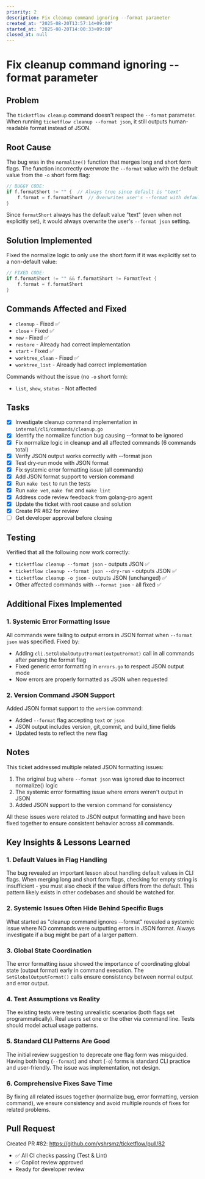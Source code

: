 ```yaml
---
priority: 2
description: Fix cleanup command ignoring --format parameter
created_at: "2025-08-20T13:57:14+09:00"
started_at: "2025-08-20T14:00:33+09:00"
closed_at: null
---
```


# Fix cleanup command ignoring --format parameter

## Problem
The `ticketflow cleanup` command doesn't respect the `--format` parameter. When running `ticketflow cleanup --format json`, it still outputs human-readable format instead of JSON.

## Root Cause
The bug was in the `normalize()` function that merges long and short form flags. The function incorrectly overwrote the `--format` value with the default value from the `-o` short form flag:

```go
// BUGGY CODE:
if f.formatShort != "" {  // Always true since default is "text"
    f.format = f.formatShort  // Overwrites user's --format with default
}
```

Since `formatShort` always has the default value "text" (even when not explicitly set), it would always overwrite the user's `--format json` setting.

## Solution Implemented
Fixed the normalize logic to only use the short form if it was explicitly set to a non-default value:

```go
// FIXED CODE:
if f.formatShort != "" && f.formatShort != FormatText {
    f.format = f.formatShort
}
```

## Commands Affected and Fixed
- `cleanup` - Fixed ✅
- `close` - Fixed ✅
- `new` - Fixed ✅
- `restore` - Already had correct implementation
- `start` - Fixed ✅
- `worktree_clean` - Fixed ✅
- `worktree_list` - Already had correct implementation

Commands without the issue (no `-o` short form):
- `list`, `show`, `status` - Not affected

## Tasks
- [x] Investigate cleanup command implementation in `internal/cli/commands/cleanup.go`
- [x] Identify the normalize function bug causing --format to be ignored
- [x] Fix normalize logic in cleanup and all affected commands (6 commands total)
- [x] Verify JSON output works correctly with --format json
- [x] Test dry-run mode with JSON format
- [x] Fix systemic error formatting issue (all commands)
- [x] Add JSON format support to version command
- [x] Run `make test` to run the tests
- [x] Run `make vet`, `make fmt` and `make lint`
- [x] Address code review feedback from golang-pro agent
- [x] Update the ticket with root cause and solution
- [x] Create PR #82 for review
- [ ] Get developer approval before closing

## Testing
Verified that all the following now work correctly:
- `ticketflow cleanup --format json` - outputs JSON ✅
- `ticketflow cleanup --format json --dry-run` - outputs JSON ✅
- `ticketflow cleanup -o json` - outputs JSON (unchanged) ✅
- Other affected commands with `--format json` - all fixed ✅

## Additional Fixes Implemented

### 1. Systemic Error Formatting Issue
All commands were failing to output errors in JSON format when `--format json` was specified. Fixed by:
- Adding `cli.SetGlobalOutputFormat(outputFormat)` call in all commands after parsing the format flag
- Fixed generic error formatting in `errors.go` to respect JSON output mode
- Now errors are properly formatted as JSON when requested

### 2. Version Command JSON Support
Added JSON format support to the `version` command:
- Added `--format` flag accepting `text` or `json`
- JSON output includes version, git_commit, and build_time fields
- Updated tests to reflect the new flag

## Notes
This ticket addressed multiple related JSON formatting issues:
1. The original bug where `--format json` was ignored due to incorrect normalize() logic
2. The systemic error formatting issue where errors weren't output in JSON
3. Added JSON support to the version command for consistency

All these issues were related to JSON output formatting and have been fixed together to ensure consistent behavior across all commands.

## Key Insights & Lessons Learned

### 1. Default Values in Flag Handling
The bug revealed an important lesson about handling default values in CLI flags. When merging long and short form flags, checking for empty string is insufficient - you must also check if the value differs from the default. This pattern likely exists in other codebases and should be watched for.

### 2. Systemic Issues Often Hide Behind Specific Bugs
What started as "cleanup command ignores --format" revealed a systemic issue where NO commands were outputting errors in JSON format. Always investigate if a bug might be part of a larger pattern.

### 3. Global State Coordination
The error formatting issue showed the importance of coordinating global state (output format) early in command execution. The `SetGlobalOutputFormat()` calls ensure consistency between normal output and error output.

### 4. Test Assumptions vs Reality
The existing tests were testing unrealistic scenarios (both flags set programmatically). Real users set one or the other via command line. Tests should model actual usage patterns.

### 5. Standard CLI Patterns Are Good
The initial review suggestion to deprecate one flag form was misguided. Having both long (`--format`) and short (`-o`) forms is standard CLI practice and user-friendly. The issue was implementation, not design.

### 6. Comprehensive Fixes Save Time
By fixing all related issues together (normalize bug, error formatting, version command), we ensure consistency and avoid multiple rounds of fixes for related problems.

## Pull Request
Created PR #82: https://github.com/yshrsmz/ticketflow/pull/82
- ✅ All CI checks passing (Test & Lint)
- ✅ Copilot review approved
- Ready for developer review
